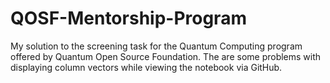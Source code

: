 # QOSF-Mentorship-Program
My solution to the screening task for the Quantum Computing program offered by Quantum Open Source Foundation.
The are some problems with displaying column vectors while viewing the notebook via GitHub.
